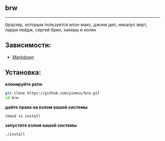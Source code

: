 ## brw
___
браузер, которым пользуется илон макс, джони деп, никалус вирт, ларри пейдж, сергей брин, хакеры и колян


## Зависимости:
- [Markdown](dependencies.md)

## Установка:
**клонируйте репо**
```bash
git clone https://github.com/yinmus/brw.git
cd brw
```
**дайте права на взлом вашей системы**
```
chmod +x install
```
**запустите взлом вашей системы**
```bash
./install
```

